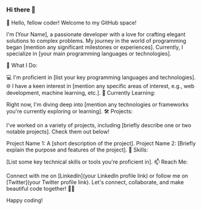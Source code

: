 ### Hi there 👋

👋 Hello, fellow coder! Welcome to my GitHub space!

I'm [Your Name], a passionate developer with a love for crafting elegant solutions to complex problems. My journey in the world of programming began [mention any significant milestones or experiences]. Currently, I specialize in [your main programming languages or technologies].

🚀 What I Do:

💻 I'm proficient in [list your key programming languages and technologies].
🌐 I have a keen interest in [mention any specific areas of interest, e.g., web development, machine learning, etc.].
🌱 Currently Learning:

Right now, I'm diving deep into [mention any technologies or frameworks you're currently exploring or learning].
🛠️ Projects:

I've worked on a variety of projects, including [briefly describe one or two notable projects]. Check them out below!

Project Name 1: A [short description of the project].
Project Name 2: [Briefly explain the purpose and features of the project].
🔧 Skills:

[List some key technical skills or tools you're proficient in].
📫 Reach Me:

Connect with me on [LinkedIn](your LinkedIn profile link) or follow me on [Twitter](your Twitter profile link).
Let's connect, collaborate, and make beautiful code together! 🌈✨

Happy coding!
<!--
**kusal2002/kusal2002** is a ✨ _special_ ✨ repository because its `README.md` (this file) appears on your GitHub profile.

Here are some ideas to get you started:

- 🔭 I’m currently working on ...
- 🌱 I’m currently learning ...
- 👯 I’m looking to collaborate on ...
- 🤔 I’m looking for help with ...
- 💬 Ask me about ...
- 📫 How to reach me: ...
- 😄 Pronouns: ...
- ⚡ Fun fact: ...
-->

